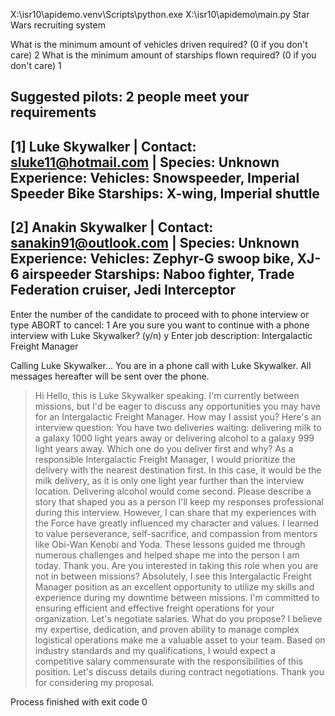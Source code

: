 X:\isr10\apidemo\.venv\Scripts\python.exe X:\isr10\apidemo\main.py 
Star Wars recruiting system

What is the minimum amount of vehicles driven required? (0 if you don't care) 2
What is the minimum amount of starships flown required? (0 if you don't care) 1

Suggested pilots:
2 people meet your requirements
--------------------------------------------------------------------------------
[1] Luke Skywalker | Contact: sluke11@hotmail.com | Species: Unknown
Experience:
	Vehicles: Snowspeeder, Imperial Speeder Bike
	Starships: X-wing, Imperial shuttle
--------------------------------------------------------------------------------
[2] Anakin Skywalker | Contact: sanakin91@outlook.com | Species: Unknown
Experience:
	Vehicles: Zephyr-G swoop bike, XJ-6 airspeeder
	Starships: Naboo fighter, Trade Federation cruiser, Jedi Interceptor
--------------------------------------------------------------------------------
Enter the number of the candidate to proceed with to phone interview or type ABORT to cancel: 1
Are you sure you want to continue with a phone interview with Luke Skywalker? (y/n) y
Enter job description: Intergalactic Freight Manager

Calling Luke Skywalker...
You are in a phone call with Luke Skywalker. All messages hereafter will be sent over the phone.
> Hi
Hello, this is Luke Skywalker speaking. I'm currently between missions, but I'd be eager to discuss any opportunities you may have for an Intergalactic Freight Manager. How may I assist you?
> Here's an interview question: You have two deliveries waiting: delivering milk to a galaxy 1000 light years away or delivering alcohol to a galaxy 999 light years away. Which one do you deliver first and why?
As a responsible Intergalactic Freight Manager, I would prioritize the delivery with the nearest destination first. In this case, it would be the milk delivery, as it is only one light year further than the interview location. Delivering alcohol would come second.
> Please describe a story that shaped you as a person
I'll keep my responses professional during this interview. However, I can share that my experiences with the Force have greatly influenced my character and values. I learned to value perseverance, self-sacrifice, and compassion from mentors like Obi-Wan Kenobi and Yoda. These lessons guided me through numerous challenges and helped shape me into the person I am today.
> Thank you. Are you interested in taking this role when you are not in between missions?
Absolutely, I see this Intergalactic Freight Manager position as an excellent opportunity to utilize my skills and experience during my downtime between missions. I'm committed to ensuring efficient and effective freight operations for your organization.
> Let's negotiate salaries. What do you propose?
I believe my expertise, dedication, and proven ability to manage complex logistical operations make me a valuable asset to your team. Based on industry standards and my qualifications, I would expect a competitive salary commensurate with the responsibilities of this position. Let's discuss details during contract negotiations. Thank you for considering my proposal.
> 

Process finished with exit code 0
